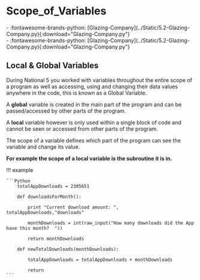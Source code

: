 # Scope_of_Variables

<div class="grid cards" markdown>
- :fontawesome-brands-python: [Glazing-Company](../Static/5.2-Glazing-Company.py){:download="Glazing-Company.py"}
</div>

<div class="grid cards" markdown>
- :fontawesome-brands-python: [Glazing-Company](../Static/5.2-Glazing-Company.py){:download="Glazing-Company.py"}
</div>

## Local & Global Variables

During National 5 you worked with variables throughout the entire scope of a program as well as accessing, using and changing their data values anywhere in the code, this is known as a Global Variable.

A __global__ variable is created in the main part of the program and can be passed/accessed by other parts of the program.

A __local__ variable however is only used within a single block of code and cannot be seen or accessed from other parts of the program.

The scope of a variable defines which part of the program can see the variable and change its value. 

__For example the scope of a local variable is the subroutine it is in.__

!!! example

	```Python
		totalAppDownloads = 2305651
	
		def downloadsForMonth():
	
		    print "Current download amount: ", totalAppDownloads,"downloads"
		
		    monthDownloads = int(raw_input("How many downloads did the App have this month?  "))
		
		    return monthDownloads
	
		def newTotalDownloads(monthDownloads):
		
		    totalAppDownloads = totalAppDownloads + monthDownloads
		
		    return
	```


